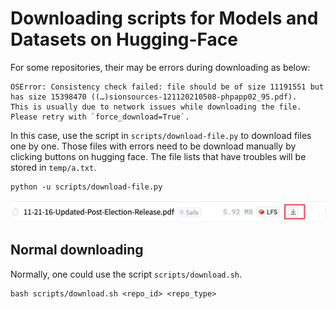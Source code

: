 # Downloading scripts for Models and Datasets on Hugging-Face




For some repositories, their may be errors during downloading as below: 

```{text}
OSError: Consistency check failed: file should be of size 11191551 but has size 15398470 ((…)sionsources-121120210508-phpapp02_95.pdf).
This is usually due to network issues while downloading the file. Please retry with `force_download=True`.
```

In this case, use the script in `scripts/download-file.py` to download files one by one. Those files with errors need to be download manually by clicking buttons on hugging face. The file lists that have troubles will be stored in `temp/a.txt`.

```{bash}
python -u scripts/download-file.py
```

![example](assets/example.png)



## Normal downloading

Normally, one could use the script `scripts/download.sh`.

```{bash}
bash scripts/download.sh <repo_id> <repo_type>
```
